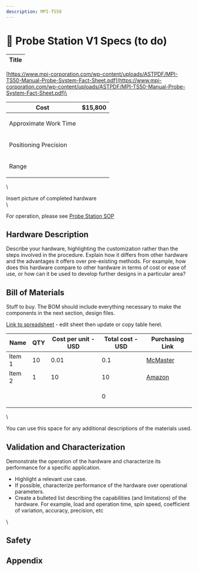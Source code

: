 ```yaml
---
description: MPI-TS50
---
```


# 📍 Probe Station V1 Specs (to do)

| Title |
| ----- |

[https://www.mpi-corporation.com/wp-content/uploads/ASTPDF/MPI-TS50-Manual-Probe-System-Fact-Sheet.pdf](https://www.mpi-corporation.com/wp-content/uploads/ASTPDF/MPI-TS50-Manual-Probe-System-Fact-Sheet.pdf)\


| Cost                  | $15,800     |
| --------------------- | ----------- |
| Approximate Work Time | <p><br></p> |
| Positioning Precision | <p><br></p> |
| Range                 | <p><br></p> |

\


Insert picture of completed hardware\
\


For operation, please see [Probe Station SOP](../standard-operating-procedures/probe-station-sop.md)

## Hardware Description

Describe your hardware, highlighting the customization rather than the steps involved in the procedure. Explain how it differs from other hardware  and the advantages it offers over pre-existing methods. For example, how does this hardware compare to other hardware in terms of cost or ease of use, or how can it be used to develop further designs in a particular area?&#x20;



## Bill of Materials

Stuff to buy. The BOM should include everything necessary to make the components in the next section, design files.



[Link to spreadsheet](https://docs.google.com/spreadsheets/d/1tM25RrjC127YzbMv5\_YfaZUyqUb6dUSwdO-u9tCkjsk/edit#gid=0) - edit sheet then update or copy table here\


| Name        | QTY         | Cost per unit - USD | Total cost - USD | Purchasing Link                                 |
| ----------- | ----------- | ------------------- | ---------------- | ----------------------------------------------- |
| Item 1      | 10          | 0.01                | 0.1              | [McMaster](https://www.mcmaster.com/91251A051/) |
| Item 2      | 1           | 10                  | 10               | [Amazon](https://www.amazon.com/)               |
| <p><br></p> | <p><br></p> | <p><br></p>         | 0                | <p><br></p>                                     |

\


You can use this space for any additional descriptions of the materials used.

## Validation and Characterization

Demonstrate the operation of the hardware and characterize its performance for a specific application.

* Highlight a relevant use case.
* If possible, characterize performance of the hardware over operational parameters.
* Create a bulleted list describing the capabilities (and limitations) of the hardware.  For example, load and operation time, spin speed, coefficient of variation, accuracy, precision, etc

\


## Safety

## Appendix
